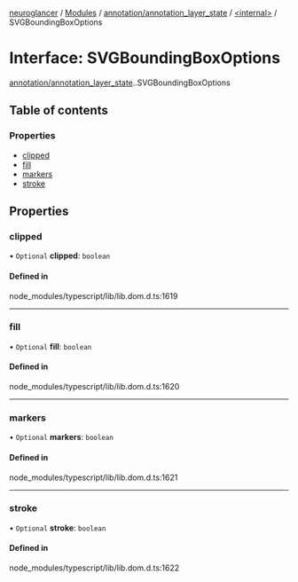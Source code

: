 [neuroglancer](../README.md) / [Modules](../modules.md) / [annotation/annotation\_layer\_state](../modules/annotation_annotation_layer_state.md) / [<internal\>](../modules/annotation_annotation_layer_state._internal_.md) / SVGBoundingBoxOptions

# Interface: SVGBoundingBoxOptions

[annotation/annotation_layer_state](../modules/annotation_annotation_layer_state.md).[<internal>](../modules/annotation_annotation_layer_state._internal_.md).SVGBoundingBoxOptions

## Table of contents

### Properties

- [clipped](annotation_annotation_layer_state._internal_.SVGBoundingBoxOptions.md#clipped)
- [fill](annotation_annotation_layer_state._internal_.SVGBoundingBoxOptions.md#fill)
- [markers](annotation_annotation_layer_state._internal_.SVGBoundingBoxOptions.md#markers)
- [stroke](annotation_annotation_layer_state._internal_.SVGBoundingBoxOptions.md#stroke)

## Properties

### clipped

• `Optional` **clipped**: `boolean`

#### Defined in

node_modules/typescript/lib/lib.dom.d.ts:1619

___

### fill

• `Optional` **fill**: `boolean`

#### Defined in

node_modules/typescript/lib/lib.dom.d.ts:1620

___

### markers

• `Optional` **markers**: `boolean`

#### Defined in

node_modules/typescript/lib/lib.dom.d.ts:1621

___

### stroke

• `Optional` **stroke**: `boolean`

#### Defined in

node_modules/typescript/lib/lib.dom.d.ts:1622
